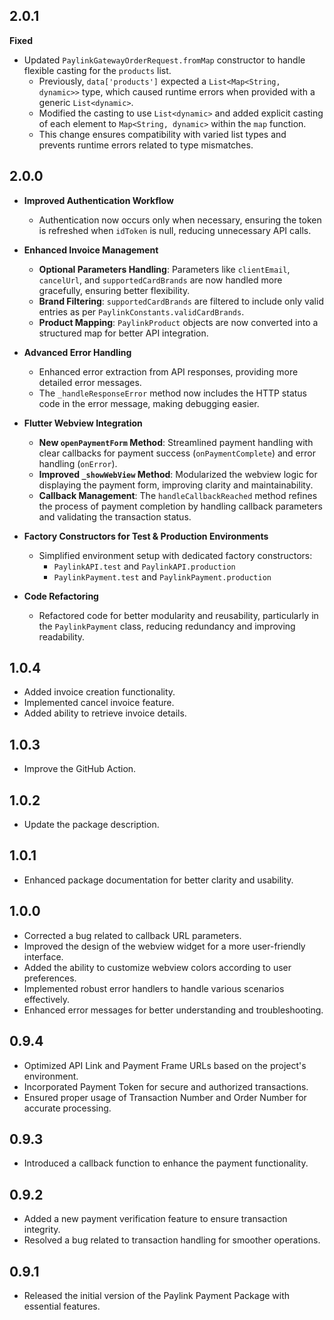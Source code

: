 ## 2.0.1

**Fixed**

- Updated `PaylinkGatewayOrderRequest.fromMap` constructor to handle flexible casting for the `products` list.
  - Previously, `data['products']` expected a `List<Map<String, dynamic>>` type, which caused runtime errors when provided with a generic `List<dynamic>`.
  - Modified the casting to use `List<dynamic>` and added explicit casting of each element to `Map<String, dynamic>` within the `map` function.
  - This change ensures compatibility with varied list types and prevents runtime errors related to type mismatches.

## 2.0.0

- **Improved Authentication Workflow**

  - Authentication now occurs only when necessary, ensuring the token is refreshed when `idToken` is null, reducing unnecessary API calls.

- **Enhanced Invoice Management**

  - **Optional Parameters Handling**: Parameters like `clientEmail`, `cancelUrl`, and `supportedCardBrands` are now handled more gracefully, ensuring better flexibility.
  - **Brand Filtering**: `supportedCardBrands` are filtered to include only valid entries as per `PaylinkConstants.validCardBrands`.
  - **Product Mapping**: `PaylinkProduct` objects are now converted into a structured map for better API integration.

- **Advanced Error Handling**

  - Enhanced error extraction from API responses, providing more detailed error messages.
  - The `_handleResponseError` method now includes the HTTP status code in the error message, making debugging easier.

- **Flutter Webview Integration**

  - **New `openPaymentForm` Method**: Streamlined payment handling with clear callbacks for payment success (`onPaymentComplete`) and error handling (`onError`).
  - **Improved `_showWebView` Method**: Modularized the webview logic for displaying the payment form, improving clarity and maintainability.
  - **Callback Management**: The `handleCallbackReached` method refines the process of payment completion by handling callback parameters and validating the transaction status.

- **Factory Constructors for Test & Production Environments**

  - Simplified environment setup with dedicated factory constructors:
    - `PaylinkAPI.test` and `PaylinkAPI.production`
    - `PaylinkPayment.test` and `PaylinkPayment.production`

- **Code Refactoring**
  - Refactored code for better modularity and reusability, particularly in the `PaylinkPayment` class, reducing redundancy and improving readability.

## 1.0.4

- Added invoice creation functionality.
- Implemented cancel invoice feature.
- Added ability to retrieve invoice details.

## 1.0.3

- Improve the GitHub Action.

## 1.0.2

- Update the package description.

## 1.0.1

- Enhanced package documentation for better clarity and usability.

## 1.0.0

- Corrected a bug related to callback URL parameters.
- Improved the design of the webview widget for a more user-friendly interface.
- Added the ability to customize webview colors according to user preferences.
- Implemented robust error handlers to handle various scenarios effectively.
- Enhanced error messages for better understanding and troubleshooting.

## 0.9.4

- Optimized API Link and Payment Frame URLs based on the project's environment.
- Incorporated Payment Token for secure and authorized transactions.
- Ensured proper usage of Transaction Number and Order Number for accurate processing.

## 0.9.3

- Introduced a callback function to enhance the payment functionality.

## 0.9.2

- Added a new payment verification feature to ensure transaction integrity.
- Resolved a bug related to transaction handling for smoother operations.

## 0.9.1

- Released the initial version of the Paylink Payment Package with essential features.

